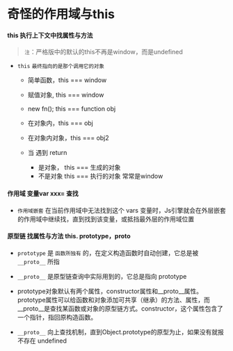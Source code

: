 # 奇怪的作用域与this


####  this 执行上下文中找属性与方法

> `注`：严格版中的默认的this不再是window，而是undefined

+ `this`  `最终指向的是那个调用它的对象`

   + 简单函数，this === window
   + 赋值对象, this === window
   
   + new fn(); this === function obj
   + 在对象内，this === obj
   + 在对象内对象，this === obj2
   
   + 当 遇到 return 
      + 是对象，  this === 生成的对象
      + 不是对象  this === 执行的对象 常常是window


#### 作用域 变量var xxx= 查找

+ `作用域嵌套` 在当前作用域中无法找到这个 vars 变量时，Js引擎就会在外层嵌套的作用域中继续找，直到找到该变量，或抵挡最外层的作用域位置



 ####  原型链 找属性与方法   this. prototype，__proto__

 + `prototype` 是 `函数所独有` 的，在定义构造函数时自动创建，它总是被 `__proto__` 所指

 + `__proto__` 是原型链查询中实际用到的，它总是指向 prototype
 
 + prototype对象默认有两个属性，constructor属性和__proto__属性。prototype属性可以给函数和对象添加可共享（继承）的方法、属性，而__proto__是查找某函数或对象的原型链方式。constructor，这个属性包含了一个指针，指回原构造函数。

 + `__proto__` 向上查找机制，直到Object.prototype的原型为止，如果没有就报不存在 undefined

 